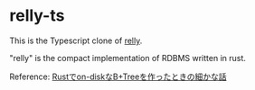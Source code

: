 # relly-ts

This is the Typescript clone of [relly](https://github.com/KOBA789/relly).

"relly" is the compact implementation of RDBMS written in rust.

Reference: [Rustでon-diskなB+Treeを作ったときの細かな話](https://speakerdeck.com/koba789/rustdeon-disknab-plus-treewozuo-tutatokifalsexi-kanahua?slide=43)

